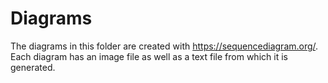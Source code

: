 # Diagrams

The diagrams in this folder are created with <https://sequencediagram.org/>. Each diagram has an image file as well as a text file from which it is generated.
